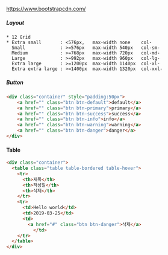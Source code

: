 https://www.bootstrapcdn.com/
<link rel="stylesheet" href="https://stackpath.bootstrapcdn.com/bootstrap/4.5.2/css/bootstrap.min.css" crossorigin="anonymous">
<link rel="stylesheet" href="https://stackpath.bootstrapcdn.com/bootstrap/5.0.0-alpha2/css/bootstrap.min.css" crossorigin="anonymous">

##### Layout
```
* 12 Grid
* Extra small       : <576px,   max-width none    col-
  Small             : >=576px   max-width 540px   col-sm-
  Medium            : >=768px   max-width 720px   col-md-
  Large             : >=992px   max-width 960px   col-lg-
  Extra large       : >=1200px  max-width 1140px  col-xl-
  Extra extra large : >=1400px  max-width 1320px  col-xxl- 
```

##### Button
```html
<div class="container" style="padding:50px">
    <a href="" class="btn btn-default">default</a>
    <a href="" class="btn btn-primary">primary</a>
    <a href="" class="btn btn-success">success</a>
    <a href="" class="btn btn-info">info</a>
    <a href="" class="btn btn-warning">warning</a>
    <a href="" class="btn btn-danger">danger</a>
</div>
```
#### Table
```html
<div class="container">
  <table class="table table-bordered table-hover"> 
    <tr>
      <th>제목</th>
      <th>작성일</th>
      <th>삭제</th>
    </tr>
    <tr>
      <td>Hello world</td>
      <td>2019-03-25</td>
      <td>
        <a href="#" class="btn btn-danger">삭제</a>
          </td>
    </tr>
  </table>
</div>
```
